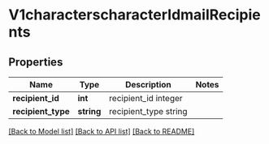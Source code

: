# V1characterscharacterIdmailRecipients

## Properties
Name | Type | Description | Notes
------------ | ------------- | ------------- | -------------
**recipient_id** | **int** | recipient_id integer | 
**recipient_type** | **string** | recipient_type string | 

[[Back to Model list]](../README.md#documentation-for-models) [[Back to API list]](../README.md#documentation-for-api-endpoints) [[Back to README]](../README.md)


